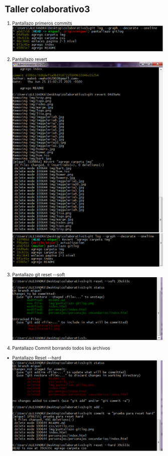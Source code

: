 # Taller colaborativo3

1. Pantallazo primeros commits
![alt text](https://raw.githubusercontent.com/JorgeCuatin/colaborativo3/miguel2/img/pantallazo%20gitlog.png "Logo Title Text 1")

2. Pantallazo revert
![alt text](https://raw.githubusercontent.com/JorgeCuatin/colaborativo3/miguel2/img/gitrevert1.png "Logo Title Text 1")
![alt text](https://raw.githubusercontent.com/JorgeCuatin/colaborativo3/miguel2/img/gitrevert2.png "Logo Title Text 1")

3. Pantallazo git reset --soft
![alt text](https://raw.githubusercontent.com/JorgeCuatin/colaborativo3/miguel2/img/gitreset.png "Logo Title Text 1")

4. Pantallazo Commit borrando todos los archivos
* Pantallazo Reset --hard 
![alt text](https://raw.githubusercontent.com/JorgeCuatin/colaborativo3/miguel2/img/gitresethard.png "Logo Title Text 1") 